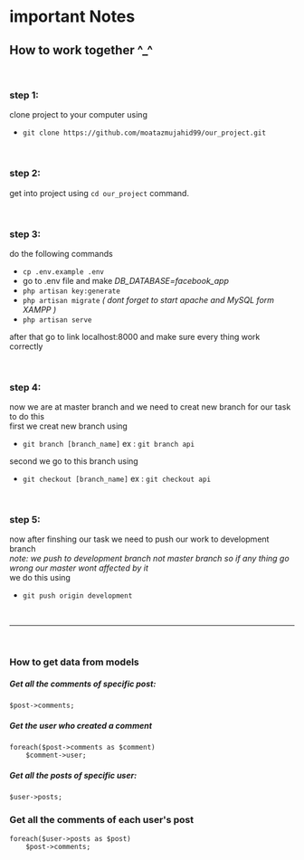 # important Notes

## How to work together ^_^

<br> 

### step 1:
clone project to your computer using

- `git clone https://github.com/moatazmujahid99/our_project.git`

<br>

### step 2:
get into project using  `cd our_project` command.

<br>

### step 3:
do the following commands <br>
- `cp .env.example .env` <br>
- go to .env file and make *DB_DATABASE=facebook_app* <br>
- `php artisan key:generate` <br>
- `php artisan migrate` *( dont forget to start apache and MySQL form XAMPP )* <br>
- `php artisan serve` <br>

after that go to link localhost:8000 and make sure every thing work correctly

<br>

### step 4:
now we are at master branch and we need to creat new branch for our task to do this <br> 
first we creat new branch using <br>
- `git branch [branch_name]` ex : `git branch api` <br>
  
second we go to this branch using <br>
- `git checkout [branch_name]` ex : `git checkout api`

<br>

### step 5:
now after finshing our task we need to push our work to development branch <br>
*note: we push to development branch not master branch so if any thing go wrong our master wont affected by it* <br>
we do this using
- `git push origin development`

<br>

---

<br>

### How to get data from models

##### Get all the comments of specific post:
```
$post->comments;
```

##### Get the user who created a comment
```
foreach($post->comments as $comment)
    $comment->user;
```

##### Get all the posts of specific user:
```
$user->posts;
```

### Get all the comments of each user's post
```
foreach($user->posts as $post)
    $post->comments;
```
